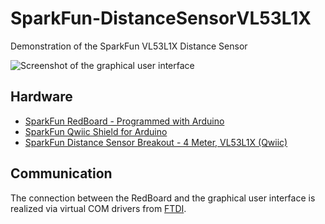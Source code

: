 # SparkFun-DistanceSensorVL53L1X
Demonstration of the SparkFun VL53L1X Distance Sensor

![Screenshot of the graphical user interface](https://github.com/crickert1234/SparkFun-VL53L1X/blob/master/DistanceSensorVL53L1X.png)

## Hardware
* [SparkFun RedBoard - Programmed with Arduino](https://www.sparkfun.com/products/13975)
* [SparkFun Qwiic Shield for Arduino](https://www.sparkfun.com/products/14352)
* [SparkFun Distance Sensor Breakout - 4 Meter, VL53L1X (Qwiic)](https://www.sparkfun.com/products/14722)

## Communication
The connection between the RedBoard and the graphical user interface is realized via virtual COM drivers from [FTDI](http://www.ftdichip.com/Drivers/VCP.htm).

